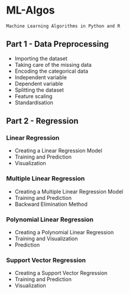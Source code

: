 # ML-Algos

	Machine Learning Algorithms in Python and R

## Part 1 - Data Preprocessing

- Importing the dataset
- Taking care of the missing data
- Encoding the categorical data
- Independent variable
- Dependent variable
- Splitting the dataset
- Feature scaling
- Standardisation

## Part 2 - Regression

### Linear Regression

- Creating a Linear Regression Model
- Training and Prediction
- Visualization

### Multiple Linear Regression

- Creating a Multiple Linear Regression Model
- Training and Prediction
- Backward Elimination Method

### Polynomial Linear Regression

- Creating a Polynomial Linear Regression
- Training and Visualization
- Prediction

### Support Vector Regression

- Creating a Support Vector Regression
- Training and Prediction
- Visualization